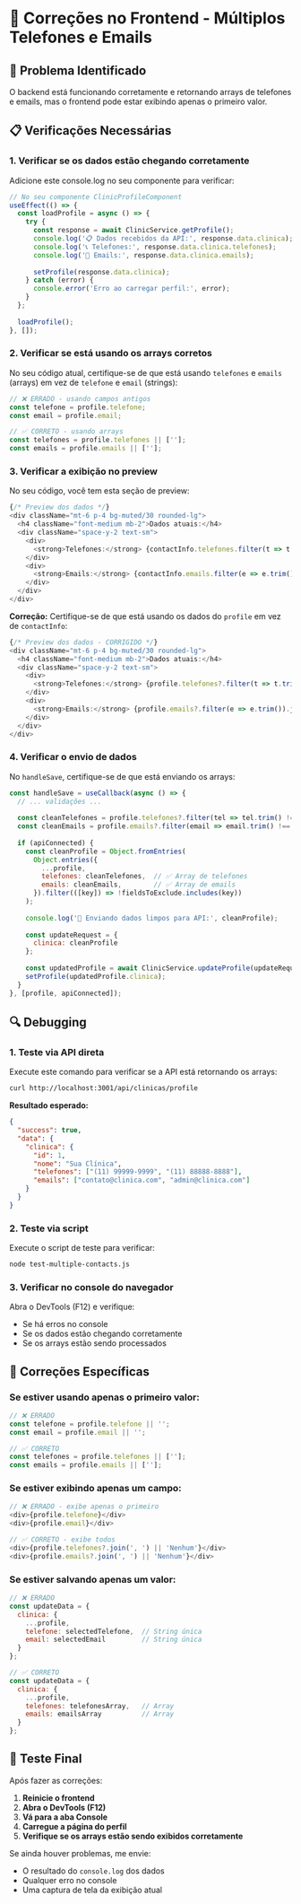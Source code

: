 # 🔧 Correções no Frontend - Múltiplos Telefones e Emails

## 🎯 Problema Identificado

O backend está funcionando corretamente e retornando arrays de telefones e emails, mas o frontend pode estar exibindo apenas o primeiro valor.

## 📋 Verificações Necessárias

### **1. Verificar se os dados estão chegando corretamente**

Adicione este console.log no seu componente para verificar:

```javascript
// No seu componente ClinicProfileComponent
useEffect(() => {
  const loadProfile = async () => {
    try {
      const response = await ClinicService.getProfile();
      console.log('📋 Dados recebidos da API:', response.data.clinica);
      console.log('📞 Telefones:', response.data.clinica.telefones);
      console.log('📧 Emails:', response.data.clinica.emails);
      
      setProfile(response.data.clinica);
    } catch (error) {
      console.error('Erro ao carregar perfil:', error);
    }
  };
  
  loadProfile();
}, []);
```

### **2. Verificar se está usando os arrays corretos**

No seu código atual, certifique-se de que está usando `telefones` e `emails` (arrays) em vez de `telefone` e `email` (strings):

```javascript
// ❌ ERRADO - usando campos antigos
const telefone = profile.telefone;
const email = profile.email;

// ✅ CORRETO - usando arrays
const telefones = profile.telefones || [''];
const emails = profile.emails || [''];
```

### **3. Verificar a exibição no preview**

No seu código, você tem esta seção de preview:

```javascript
{/* Preview dos dados */}
<div className="mt-6 p-4 bg-muted/30 rounded-lg">
  <h4 className="font-medium mb-2">Dados atuais:</h4>
  <div className="space-y-2 text-sm">
    <div>
      <strong>Telefones:</strong> {contactInfo.telefones.filter(t => t.trim()).join(', ') || 'Nenhum'}
    </div>
    <div>
      <strong>Emails:</strong> {contactInfo.emails.filter(e => e.trim()).join(', ') || 'Nenhum'}
    </div>
  </div>
</div>
```

**Correção:** Certifique-se de que está usando os dados do `profile` em vez de `contactInfo`:

```javascript
{/* Preview dos dados - CORRIGIDO */}
<div className="mt-6 p-4 bg-muted/30 rounded-lg">
  <h4 className="font-medium mb-2">Dados atuais:</h4>
  <div className="space-y-2 text-sm">
    <div>
      <strong>Telefones:</strong> {profile.telefones?.filter(t => t.trim()).join(', ') || 'Nenhum'}
    </div>
    <div>
      <strong>Emails:</strong> {profile.emails?.filter(e => e.trim()).join(', ') || 'Nenhum'}
    </div>
  </div>
</div>
```

### **4. Verificar o envio de dados**

No `handleSave`, certifique-se de que está enviando os arrays:

```javascript
const handleSave = useCallback(async () => {
  // ... validações ...
  
  const cleanTelefones = profile.telefones?.filter(tel => tel.trim() !== '') || [''];
  const cleanEmails = profile.emails?.filter(email => email.trim() !== '') || [''];
  
  if (apiConnected) {
    const cleanProfile = Object.fromEntries(
      Object.entries({
        ...profile,
        telefones: cleanTelefones,  // ✅ Array de telefones
        emails: cleanEmails,        // ✅ Array de emails
      }).filter(([key]) => !fieldsToExclude.includes(key))
    );
    
    console.log('🔧 Enviando dados limpos para API:', cleanProfile);
    
    const updateRequest = {
      clinica: cleanProfile
    };
    
    const updatedProfile = await ClinicService.updateProfile(updateRequest);
    setProfile(updatedProfile.clinica);
  }
}, [profile, apiConnected]);
```

## 🔍 Debugging

### **1. Teste via API direta**

Execute este comando para verificar se a API está retornando os arrays:

```bash
curl http://localhost:3001/api/clinicas/profile
```

**Resultado esperado:**
```json
{
  "success": true,
  "data": {
    "clinica": {
      "id": 1,
      "nome": "Sua Clínica",
      "telefones": ["(11) 99999-9999", "(11) 88888-8888"],
      "emails": ["contato@clinica.com", "admin@clinica.com"]
    }
  }
}
```

### **2. Teste via script**

Execute o script de teste para verificar:

```bash
node test-multiple-contacts.js
```

### **3. Verificar no console do navegador**

Abra o DevTools (F12) e verifique:
- Se há erros no console
- Se os dados estão chegando corretamente
- Se os arrays estão sendo processados

## 🎯 Correções Específicas

### **Se estiver usando apenas o primeiro valor:**

```javascript
// ❌ ERRADO
const telefone = profile.telefone || '';
const email = profile.email || '';

// ✅ CORRETO
const telefones = profile.telefones || [''];
const emails = profile.emails || [''];
```

### **Se estiver exibindo apenas um campo:**

```javascript
// ❌ ERRADO - exibe apenas o primeiro
<div>{profile.telefone}</div>
<div>{profile.email}</div>

// ✅ CORRETO - exibe todos
<div>{profile.telefones?.join(', ') || 'Nenhum'}</div>
<div>{profile.emails?.join(', ') || 'Nenhum'}</div>
```

### **Se estiver salvando apenas um valor:**

```javascript
// ❌ ERRADO
const updateData = {
  clinica: {
    ...profile,
    telefone: selectedTelefone,  // String única
    email: selectedEmail         // String única
  }
};

// ✅ CORRETO
const updateData = {
  clinica: {
    ...profile,
    telefones: telefonesArray,   // Array
    emails: emailsArray          // Array
  }
};
```

## 🚀 Teste Final

Após fazer as correções:

1. **Reinicie o frontend**
2. **Abra o DevTools (F12)**
3. **Vá para a aba Console**
4. **Carregue a página do perfil**
5. **Verifique se os arrays estão sendo exibidos corretamente**

Se ainda houver problemas, me envie:
- O resultado do `console.log` dos dados
- Qualquer erro no console
- Uma captura de tela da exibição atual 